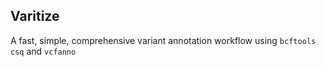 ## Varitize 
A fast, simple, comprehensive variant annotation workflow using `bcftools csq` and `vcfanno`
